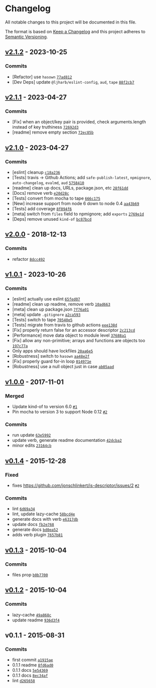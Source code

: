 # Changelog

All notable changes to this project will be documented in this file.

The format is based on [Keep a Changelog](https://keepachangelog.com/en/1.0.0/)
and this project adheres to [Semantic Versioning](https://semver.org/spec/v2.0.0.html).

## [v2.1.2](https://github.com/inspect-js/is-data-descriptor/compare/v2.1.1...v2.1.2) - 2023-10-25

### Commits

- [Refactor] use `hasown` [`77ad812`](https://github.com/inspect-js/is-data-descriptor/commit/77ad8129c7543f6826e2cbcadc015cc815ef94b7)
- [Dev Deps] update `@ljharb/eslint-config`, `aud`, `tape` [`88f2cb7`](https://github.com/inspect-js/is-data-descriptor/commit/88f2cb744242131a98086967ea4a3c5d42c6fa77)

## [v2.1.1](https://github.com/inspect-js/is-data-descriptor/compare/v2.1.0...v2.1.1) - 2023-04-27

### Commits

- [Fix] when an object/key pair is provided, check arguments.length instead of key truthiness [`72692d3`](https://github.com/inspect-js/is-data-descriptor/commit/72692d3c1184e4d1f11faecbc9446b21cf5610a1)
- [readme] remove empty section [`72ec85b`](https://github.com/inspect-js/is-data-descriptor/commit/72ec85b9c4d781d551f19e595cca91b5f933d90d)

## [v2.1.0](https://github.com/inspect-js/is-data-descriptor/compare/v2.0.0...v2.1.0) - 2023-04-27

### Commits

- [eslint] cleanup [`c18a236`](https://github.com/inspect-js/is-data-descriptor/commit/c18a23640c00f32fca39112381b5cabdaa6a9a55)
- [Tests] travis -&gt; Github Actions; add `safe-publish-latest`, `npmignore`, `auto-changelog`, `evalmd`, `aud` [`5758410`](https://github.com/inspect-js/is-data-descriptor/commit/5758410ec503add0727f2215633e5b1998c21293)
- [readme] clean up docs, URLs, package.json, etc [`28f61dd`](https://github.com/inspect-js/is-data-descriptor/commit/28f61dd676d8661ca7468e091ddf2e22bf4a8da2)
- [Docs] remove verb [`e20d28c`](https://github.com/inspect-js/is-data-descriptor/commit/e20d28cc86ce8a7cbc4beb0f306e5a4034b6d704)
- [Tests] convert from mocha to tape [`666c175`](https://github.com/inspect-js/is-data-descriptor/commit/666c1755f29668098dc07fbda0eb1d354a4da640)
- [New] increase support from node 6 down to node 0.4 [`aa43b69`](https://github.com/inspect-js/is-data-descriptor/commit/aa43b699b4a53b97e7af13f4d49eb7a21d253d99)
- [Tests] add coverage [`8f094f6`](https://github.com/inspect-js/is-data-descriptor/commit/8f094f6809514862f367c07bd879f2de42f4d9d0)
- [meta] switch from `files` field to npmignore; add `exports` [`2769e1d`](https://github.com/inspect-js/is-data-descriptor/commit/2769e1d408330b05331a40216e7a6bdce2322f69)
- [Deps] remove unused `kind-of` [`bc87bcd`](https://github.com/inspect-js/is-data-descriptor/commit/bc87bcd5f9abfa3ac8bcd2daf85ca9c380cb225d)

## [v2.0.0](https://github.com/inspect-js/is-data-descriptor/compare/v1.0.1...v2.0.0) - 2018-12-13

### Commits

- refactor [`8dcc492`](https://github.com/inspect-js/is-data-descriptor/commit/8dcc492bfb8e6d5b7964c1c566cdfe27ffbd8b0a)

## [v1.0.1](https://github.com/inspect-js/is-data-descriptor/compare/v1.0.0...v1.0.1) - 2023-10-26

### Commits

- [eslint] actually use eslint [`65fed07`](https://github.com/inspect-js/is-data-descriptor/commit/65fed07b2dde027da64f303c21a44a4375a2e2bd)
- [readme] clean up readme, remove verb [`10ad663`](https://github.com/inspect-js/is-data-descriptor/commit/10ad663093b0ed9c9c0c13c6db4ead4351b8670e)
- [meta] clean up package.json [`7f76a01`](https://github.com/inspect-js/is-data-descriptor/commit/7f76a015050fc87e9b394440c3b5283cf55b2c82)
- [meta] update `.gitignore` [`a2ca593`](https://github.com/inspect-js/is-data-descriptor/commit/a2ca593bb1173e73f23eb401e455249c71c2eda8)
- [Tests] switch to tape [`70540e5`](https://github.com/inspect-js/is-data-descriptor/commit/70540e5449ef3239051d4e40dce8a5a1978d1634)
- [Tests] migrate from travis to github actions [`eee138d`](https://github.com/inspect-js/is-data-descriptor/commit/eee138d84d57191310acf3e7fdc83f5951570188)
- [Fix] properly return false for an accessor descriptor [`2c213cd`](https://github.com/inspect-js/is-data-descriptor/commit/2c213cd67d558c169a02892dc52592ca1d5d8f40)
- [Performance] move data object to module level [`37688a1`](https://github.com/inspect-js/is-data-descriptor/commit/37688a1653f3a2a364f14bb396803413cb435963)
- [Fix] allow any non-primitive; arrays and functions are objects too [`197c77a`](https://github.com/inspect-js/is-data-descriptor/commit/197c77a39c53d12d7a091bcc029fcf7d75ce3a26)
- Only apps should have lockfiles [`20aa6e5`](https://github.com/inspect-js/is-data-descriptor/commit/20aa6e513aeb4bb84be63e278ce073c860deeade)
- [Robustness] switch to `hasown` [`aa48e2f`](https://github.com/inspect-js/is-data-descriptor/commit/aa48e2f61b3fb29e80cf655618d1573a21e8433e)
- [Fix] properly guard for-in loop [`014971e`](https://github.com/inspect-js/is-data-descriptor/commit/014971ea90715c2675511b89d05df00d4be10ecf)
- [Robustness] use a null object just in case [`ab05aad`](https://github.com/inspect-js/is-data-descriptor/commit/ab05aad03368d202505c4acde07ebc22f8da128d)

## [v1.0.0](https://github.com/inspect-js/is-data-descriptor/compare/v0.1.4...v1.0.0) - 2017-11-01

### Merged

- Update kind-of to version 6.0 [`#1`](https://github.com/inspect-js/is-data-descriptor/pull/1)
- Pin mocha to version 3 to support Node 0.12 [`#2`](https://github.com/inspect-js/is-data-descriptor/pull/2)

### Commits

- run update [`63e5992`](https://github.com/inspect-js/is-data-descriptor/commit/63e5992c6b953d652952cecb93468897ae8e5e29)
- update verb, generate readme documentation [`42dcba2`](https://github.com/inspect-js/is-data-descriptor/commit/42dcba2627fe655daa21aec843ca8de849f26cd6)
- minor edits [`23164cb`](https://github.com/inspect-js/is-data-descriptor/commit/23164cbc3496f7b13ec470781f05636ef610eecb)

## [v0.1.4](https://github.com/inspect-js/is-data-descriptor/compare/v0.1.3...v0.1.4) - 2015-12-28

### Fixed

- fixes https://github.com/jonschlinkert/is-descriptor/issues/2 [`#2`](https://github.com/jonschlinkert/is-descriptor/issues/2)

### Commits

- lint [`6d69a34`](https://github.com/inspect-js/is-data-descriptor/commit/6d69a34001d6191d7874cd28aebcdc5441f06f70)
- lint, update lazy-cache [`58bcd4e`](https://github.com/inspect-js/is-data-descriptor/commit/58bcd4ea72f000c83fb167024cf116d4c357440e)
- generate docs with verb [`e6317db`](https://github.com/inspect-js/is-data-descriptor/commit/e6317dbcb27a95281a60120bac83f5938dda4e2c)
- update docs [`fb2e768`](https://github.com/inspect-js/is-data-descriptor/commit/fb2e7689724ad948673734865999051aec2da552)
- generate docs [`bd0ea52`](https://github.com/inspect-js/is-data-descriptor/commit/bd0ea52c7a80223bedc90aadd43e466169907c2a)
- adds verb plugin [`7657b81`](https://github.com/inspect-js/is-data-descriptor/commit/7657b8188aa6fd003586bdb4e791e02dce21bc99)

## [v0.1.3](https://github.com/inspect-js/is-data-descriptor/compare/v0.1.2...v0.1.3) - 2015-10-04

### Commits

- files prop [`b0b7700`](https://github.com/inspect-js/is-data-descriptor/commit/b0b77004c51fec564e68bf6ff89fd4a169915d5b)

## [v0.1.2](https://github.com/inspect-js/is-data-descriptor/compare/v0.1.1...v0.1.2) - 2015-10-04

### Commits

- lazy-cache [`49a868c`](https://github.com/inspect-js/is-data-descriptor/commit/49a868c410a1651367315763e24c796e0b5127ce)
- update readme [`936d3f4`](https://github.com/inspect-js/is-data-descriptor/commit/936d3f4327f782c9e0d0ef120c68a81bb987ce72)

## v0.1.1 - 2015-08-31

### Commits

- first commit [`a1915ae`](https://github.com/inspect-js/is-data-descriptor/commit/a1915ae8a9a4a633d18630102264d266b6e08f08)
- 0.1.1 readme [`8fd6ad0`](https://github.com/inspect-js/is-data-descriptor/commit/8fd6ad0e1b49fa4a22293bfdd807762863afbd5e)
- 0.1.1 docs [`5e54369`](https://github.com/inspect-js/is-data-descriptor/commit/5e543699944b7ee5fe091399dc4186bcace47e3e)
- 0.1.1 docs [`8ec34af`](https://github.com/inspect-js/is-data-descriptor/commit/8ec34af8e80d0f8e386c6bff57e2e4b18d4e0afb)
- lint [`d265658`](https://github.com/inspect-js/is-data-descriptor/commit/d265658d986a688bf217461ca9c24d9c5300bdc8)

